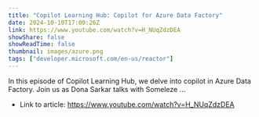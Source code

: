 ```yaml
---
title: "Copilot Learning Hub: Copilot for Azure Data Factory"
date: 2024-10-10T17:00:26Z
link: https://www.youtube.com/watch?v=H_NUqZdzDEA
showShare: false
showReadTime: false
thumbnail: images/azure.png
tags: ["developer.microsoft.com/en-us/reactor"]
---
```

In this episode of Copilot Learning Hub, we delve into copilot in Azure Data Factory. Join us as Dona Sarkar talks with Someleze ...

- Link to article: https://www.youtube.com/watch?v=H_NUqZdzDEA